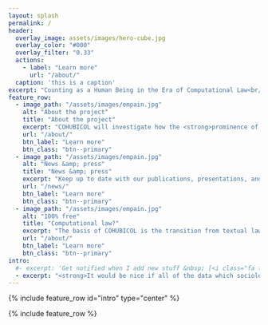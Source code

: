 ```yaml
---
layout: splash
permalink: /
header:
  overlay_image: assets/images/hero-cube.jpg
  overlay_color: "#000"
  overlay_filter: "0.33"
  actions:
    - label: "Learn more"
      url: "/about/"
  caption: 'this is a caption'
excerpt: "Counting as a Human Being in the Era of Computational Law<br/><small>Say [cubicle](https://www.wired.com/2014/04/how-offices-accidentally-became-hellish-cubicle-farms/) &#x25AA; Think [Wittgenstein's cube](http://perscrutor.com/?p=446)</small>"
feature_row:
  - image_path: "/assets/images/empain.jpg"
    alt: "About the project"
    title: "About the project"
    excerpt: "COHUBICOL will investigate how the <strong>prominence of counting and computation</strong> transforms many of the assumptions, operations and outcomes of the law."
    url: "/about/"
    btn_label: "Learn more"
    btn_class: "btn--primary"
  - image_path: "/assets/images/empain.jpg"
    alt: "News &amp; press"
    title: "News &amp; press"
    excerpt: "Keep up to date with our publications, presentations, and press."
    url: "/news/"
    btn_label: "Learn more"
    btn_class: "btn--primary"
  - image_path: "/assets/images/empain.jpg"
    alt: "100% free"
    title: "Computational law?"
    excerpt: "The basis of COHUBICOL is the transition from textual law to computational law, both data-driven and code-driven."
    url: "/about/"
    btn_label: "Learn more"
    btn_class: "btn--primary"
intro:
  #- excerpt: 'Get notified when I add new stuff &nbsp; [<i class="fa fa-twitter"></i> @mmistakes](https://twitter.com/mmistakes){: .btn .btn--twitter}'
  - excerpt: "<strong>It would be nice if all of the data which sociologists require could be enumerated because then we could run them through IBM machines and draw charts as the economists do. However, not everything that can be counted counts, and not everything that counts can be counted</strong><br/>&mdash; William Cameron, <em>Informal Sociology</em> (1963)"
---
```


{% include feature_row id="intro" type="center" %}

{% include feature_row %}
